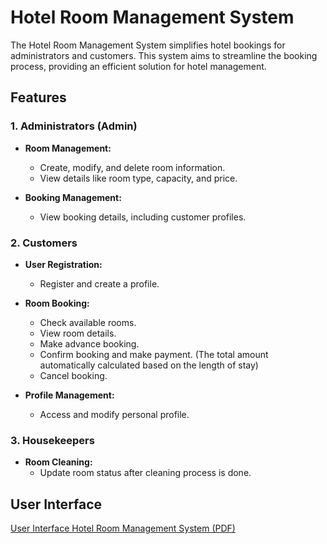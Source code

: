 # Hotel Room Management System

The Hotel Room Management System simplifies hotel bookings for administrators and customers. This system aims to streamline the booking process, providing an efficient solution for hotel management.

## Features

### 1. Administrators (Admin)

- **Room Management:**
  - Create, modify, and delete room information.
  - View details like room type, capacity, and price.

- **Booking Management:**
  - View booking details, including customer profiles.

### 2. Customers

- **User Registration:**
  - Register and create a profile.

- **Room Booking:**
  - Check available rooms.
  - View room details.
  - Make advance booking.
  - Confirm booking and make payment. (The total amount automatically calculated based on the length of stay)
  - Cancel booking.

- **Profile Management:**
  - Access and modify personal profile.
 
### 3. Housekeepers

- **Room Cleaning:**
  - Update room status after cleaning process is done.

## User Interface

[User Interface Hotel Room Management System (PDF)](User%20Interface%20Hotel%20Room%20Management%20System.pdf)
